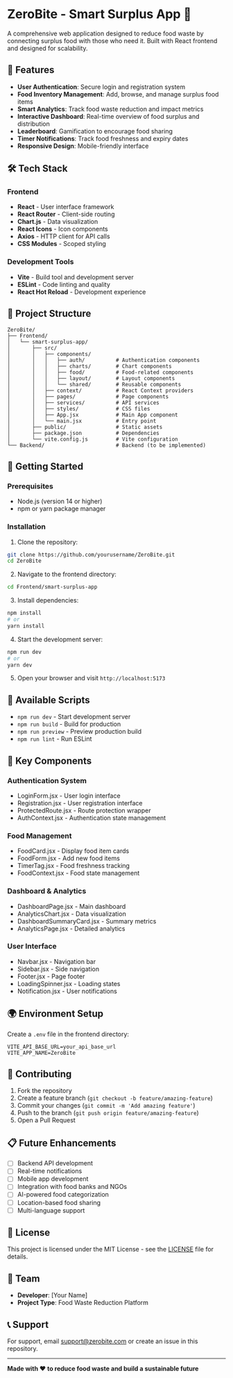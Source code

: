 # ZeroBite - Smart Surplus App 🥗

A comprehensive web application designed to reduce food waste by connecting surplus food with those who need it. Built with React frontend and designed for scalability.

## 🌟 Features

- **User Authentication**: Secure login and registration system
- **Food Inventory Management**: Add, browse, and manage surplus food items
- **Smart Analytics**: Track food waste reduction and impact metrics
- **Interactive Dashboard**: Real-time overview of food surplus and distribution
- **Leaderboard**: Gamification to encourage food sharing
- **Timer Notifications**: Track food freshness and expiry dates
- **Responsive Design**: Mobile-friendly interface

## 🛠️ Tech Stack

### Frontend
- **React** - User interface framework
- **React Router** - Client-side routing
- **Chart.js** - Data visualization
- **React Icons** - Icon components
- **Axios** - HTTP client for API calls
- **CSS Modules** - Scoped styling

### Development Tools
- **Vite** - Build tool and development server
- **ESLint** - Code linting and quality
- **React Hot Reload** - Development experience

## 📁 Project Structure

```
ZeroBite/
├── Frontend/
│   └── smart-surplus-app/
│       ├── src/
│       │   ├── components/
│       │   │   ├── auth/          # Authentication components
│       │   │   ├── charts/        # Chart components
│       │   │   ├── food/          # Food-related components
│       │   │   ├── layout/        # Layout components
│       │   │   └── shared/        # Reusable components
│       │   ├── context/           # React Context providers
│       │   ├── pages/             # Page components
│       │   ├── services/          # API services
│       │   ├── styles/            # CSS files
│       │   ├── App.jsx            # Main App component
│       │   └── main.jsx           # Entry point
│       ├── public/                # Static assets
│       ├── package.json           # Dependencies
│       └── vite.config.js         # Vite configuration
└── Backend/                       # Backend (to be implemented)
```

## 🚀 Getting Started

### Prerequisites
- Node.js (version 14 or higher)
- npm or yarn package manager

### Installation

1. Clone the repository:
```bash
git clone https://github.com/yourusername/ZeroBite.git
cd ZeroBite
```

2. Navigate to the frontend directory:
```bash
cd Frontend/smart-surplus-app
```

3. Install dependencies:
```bash
npm install
# or
yarn install
```

4. Start the development server:
```bash
npm run dev
# or
yarn dev
```

5. Open your browser and visit `http://localhost:5173`

## 📝 Available Scripts

- `npm run dev` - Start development server
- `npm run build` - Build for production
- `npm run preview` - Preview production build
- `npm run lint` - Run ESLint

## 🎯 Key Components

### Authentication System
- LoginForm.jsx - User login interface
- Registration.jsx - User registration interface
- ProtectedRoute.jsx - Route protection wrapper
- AuthContext.jsx - Authentication state management

### Food Management
- FoodCard.jsx - Display food item cards
- FoodForm.jsx - Add new food items
- TimerTag.jsx - Food freshness tracking
- FoodContext.jsx - Food state management

### Dashboard & Analytics
- DashboardPage.jsx - Main dashboard
- AnalyticsChart.jsx - Data visualization
- DashboardSummaryCard.jsx - Summary metrics
- AnalyticsPage.jsx - Detailed analytics

### User Interface
- Navbar.jsx - Navigation bar
- Sidebar.jsx - Side navigation
- Footer.jsx - Page footer
- LoadingSpinner.jsx - Loading states
- Notification.jsx - User notifications

## 🌍 Environment Setup

Create a `.env` file in the frontend directory:

```env
VITE_API_BASE_URL=your_api_base_url
VITE_APP_NAME=ZeroBite
```

## 🤝 Contributing

1. Fork the repository
2. Create a feature branch (`git checkout -b feature/amazing-feature`)
3. Commit your changes (`git commit -m 'Add amazing feature'`)
4. Push to the branch (`git push origin feature/amazing-feature`)
5. Open a Pull Request

## 📋 Future Enhancements

- [ ] Backend API development
- [ ] Real-time notifications
- [ ] Mobile app development
- [ ] Integration with food banks and NGOs
- [ ] AI-powered food categorization
- [ ] Location-based food sharing
- [ ] Multi-language support

## 📄 License

This project is licensed under the MIT License - see the [LICENSE](LICENSE) file for details.

## 👥 Team

- **Developer**: [Your Name]
- **Project Type**: Food Waste Reduction Platform

## 📞 Support

For support, email support@zerobite.com or create an issue in this repository.

---

**Made with ❤️ to reduce food waste and build a sustainable future**
